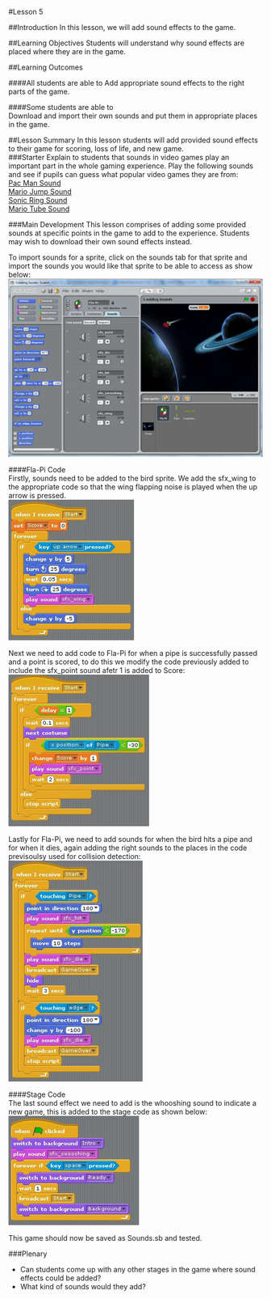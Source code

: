 #Lesson 5

##Introduction
In this lesson, we will add sound effects to the game.

##Learning Objectives
Students will understand why sound effects are placed where they are in the game.

##Learning Outcomes

####All students are able to
Add appropriate sound effects to the right parts of the game. 

####Some students are able to  
Download and import their own sounds and put them in appropriate places in the game.
  
##Lesson Summary
In this lesson students will add provided sound effects to their game for scoring, loss of life, and new game.  
###Starter
Explain to students that sounds in video games play an important part in the whole gaming experience. Play the following sounds and see if pupils can guess what popular video games they are from:  
[Pac Man Sound](https://www.dropbox.com/s/6ebq1znsm7c8ebv/Pacman%20Gameplay.mp3)  
[Mario Jump Sound](https://www.dropbox.com/s/d1u9o0om5avyci4/Super%20Mario%20Bros.%20-%20Jump%20Sound%20Effect.mp3)  
[Sonic Ring Sound](https://www.dropbox.com/s/gf1uaxdpy4uzglp/Sonic%20the%20Hedgehog%20Ring%20Sound%20Effect.mp3)  
[Mario Tube Sound](https://www.dropbox.com/s/jga18jfvmsudp43/Super%20Mario%20Tube%20Sound%20Effect.mp3)  
  

###Main Development
This lesson comprises of adding some provided sounds at specific points in the game to add to the experience. Students may wish to download their own sound effects instead.  

To import sounds for a sprite, click on the sounds tab for that sprite and import the sounds you would like that sprite to be able to access as show below:  
![Import Sounds](https://github.com/AllenHeard/Fla-Pi-Bird/blob/master/Screenshots/Importing%20Sounds.fw.png?raw=true)  
  
####Fla-Pi Code  
Firstly, sounds need to be added to the bird sprite. We add the sfx_wing to the appropriate code so that the wing flapping noise is played when the up arrow is pressed.  
![Wing Sound](https://github.com/AllenHeard/Fla-Pi-Bird/blob/master/Code%20Blocks%20by%20Lesson/5%20Adding%20Sounds/5.1%20Bird%20Code.jpg?raw=true)  
  
Next we need to add code to Fla-Pi for when a pipe is successfully passed and a point is scored, to do this we modify the code previously added to include the sfx_point sound afetr 1 is added to Score:  
![Point Score Sound](https://github.com/AllenHeard/Fla-Pi-Bird/blob/master/Code%20Blocks%20by%20Lesson/5%20Adding%20Sounds/5.2%20Bird%20Code.jpg?raw=true)  
  
Lastly for Fla-Pi, we need to add sounds for when the bird hits a pipe and for when it dies, again adding the right sounds to the places in the code previsoulsy used for collision detection:  
![Collision Sounds](https://github.com/AllenHeard/Fla-Pi-Bird/blob/master/Code%20Blocks%20by%20Lesson/5%20Adding%20Sounds/5.3%20Bird%20Code.jpg?raw=true)  
  
####Stage Code  
The last sound effect we need to add is the whooshing sound to indicate a new game, this is added to the stage code as shown below:  
![Stage Sound Effect](https://github.com/AllenHeard/Fla-Pi-Bird/blob/master/Code%20Blocks%20by%20Lesson/5%20Adding%20Sounds/Background%20Code.JPG?raw=true)  
  
This game should now be saved as Sounds.sb and tested.  
  
###Plenary  
* Can students come up with any other stages in the game where sound effects could be added?  
* What kind of sounds would they add?
